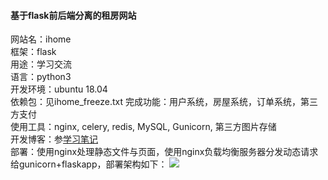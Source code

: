 #### 基于flask前后端分离的租房网站  
  
网站名：ihome  
框架：flask  
用途：学习交流  
语言：python3  
开发环境：ubuntu 18.04  
依赖包：见ihome_freeze.txt
完成功能：用户系统，房屋系统，订单系统，第三方支付  
使用工具：nginx, celery, redis, MySQL, Gunicorn, 第三方图片存储  
开发博客：参[学习笔记](https://blog.csdn.net/weixin_44806420/article/category/9063125)  
部署：使用nginx处理静态文件与页面，使用nginx负载均衡服务器分发动态请求给gunicorn+flaskapp，部署架构如下：
![](https://img-blog.csdnimg.cn/2019063011325416.png)
